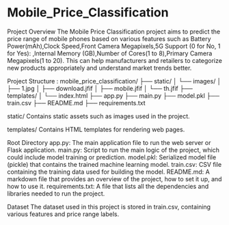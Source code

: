 # Mobile_Price_Classification

Project Overview
The Mobile Price Classification project aims to predict the price range of mobile phones based on various features such as Battery Power(mAh),Clock Speed,Front Camera Megapixels,5G Support (0 for No, 1 for Yes): ,Internal Memory (GB),Number of Cores(1 to 8),Primary Camera Megapixels(1 to 20).
This can help manufacturers and retailers to categorize new products appropriately and understand market trends better.

Project Structure :
mobile_price_classification/
├── static/
│ └── images/
│ ├── 1.jpg
│ ├── download.jfif
│ ├── mobile.jfif
│ └── th.jfif
├── templates/
│ └── index.html
├── app.py
├── main.py
├── model.pkl
├── train.csv
├── README.md
├── requirements.txt

static/
Contains static assets such as images used in the project.

templates/
Contains HTML templates for rendering web pages.

Root Directory
app.py: The main application file to run the web server or Flask application.
main.py: Script to run the main logic of the project, which could include model training or prediction.
model.pkl: Serialized model file (pickle) that contains the trained machine learning model.
train.csv: CSV file containing the training data used for building the model.
README.md: A markdown file that provides an overview of the project, how to set it up, and how to use it.
requirements.txt: A file that lists all the dependencies and libraries needed to run the project.

Dataset
The dataset used in this project is stored in train.csv, containing various features and price range labels.
